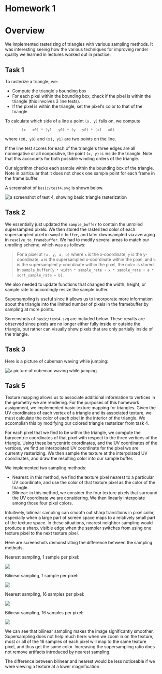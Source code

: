 # Homework 1

# Overview

We implemented rasterizing of triangles with various sampling methods. It was interesting seeing how the
various techniques for improving render quality we learned in lectures worked out in practice.

## Task 1

To rasterize a triangle, we:
* Compute the triangle's bounding box
* For each pixel within the bounding box, check if the pixel is within the triangle (this involves 3 line tests).
* If the pixel is within the triangle, set the pixel's color to that of the triangle.

To calculate which side of a line a point `(x, y)` falls on, we compute

> `- (x - x0) * (y1 - y0) + (y - y0) * (x1 - x0)`

where `(x0, y0)` and `(x1, y1)` are two points on the line.

If the line test scores for each of the triangle's three edges are all nonnegative or all nonpositive,
the point `(x, y)` is inside the triangle. Note that this acccounts for both possible winding orders of the triangle.

Our algorithm checks each sample within the bounding box of the triangle. Note in particular that it does not
check one sample point for each frame in the frame buffer.

A screenshot of `basic/test4.svg` is shown below.

![a screenshot of test 4, showing basic triangle rasterization](./images/task1.png)

## Task 2

We essentially just updated the `sample_buffer` to contain the unrolled supersampled pixels.
We then stored the rasterized color of each supersampled pixel in `sample_buffer`, and later downsampled
via averaging in `resolve_to_framebuffer`. We had to modify several areas to match our unrolling scheme, which was
as follows:

> For a pixel at `(x, y, a, b)` where `x` is the x-coordinate, `y` is the y-coordinate, `a` is the supersampled x-coordinate
> within the pixel, and `b` is the supersampled y-coordinate within the pixel, the color is stored in 
> `sample_buffer[y * width * sample_rate + x * sample_rate + a * sqrt_sample_rate + b]`.

We also needed to update functions that changed the width, height, or sample rate to accordingly resize the sample buffer.

Supersampling is useful since it allows us to incorporate more information about the triangle into the limited number of pixels
in the framebuffer by sampling at more points.

Screenshots of `basic/test4.svg` are included below. These results are observed since pixels are no longer either fully inside or outside
the triangle, but rather can visually show pixels that are only partially inside of the triangle.

## Task 3

Here is a picture of cubeman waving while jumping:

![a picture of cubeman waving while jumping](./images/my_robot.svg)


## Task 5

Texture mapping allows us to associate additional information to vertices in the geometry
we are rendering.
For the purposes of this homework assignment, we implemented basic texture mapping for triangles.
Given the UV coordinates of each vertex of a triangle and its associated texture,
we must calculate the color of each pixel in the interior of the triangle.
We accomplish this by modifying our colored triangle rasterizer from task 4.

For each pixel that we find to be within the triangle, we compute the barycentric coordinates
of that pixel with respect to the three vertices of the triangle.
Using these barycentric coordinates, and the UV coordinates of the vertices,
we find an interpolated UV coordinate for the pixel we are currently rasterizing.
We then sample the texture at the interpolated UV coordinates, and draw the resulting color into our sample buffer.

We implemented two sampling methods:
* Nearest: in this method, we find the texture pixel nearest to a particular UV coordinate,
  and use the color of that texture pixel as the color of the triangle.
* Bilinear: in this method, we consider the four texture pixels that surround the UV coordinate we are considering.
  We then linearly interpolate among those four pixel colors.

Intuitively, bilinear sampling can smooth out sharp transitions in pixel color,
especially when a large part of screen space maps to a relatively small part of the texture space.
In these situations, nearest neighbor sampling would produce a sharp, visible edge when the sampler switches
from using one texture pixel to the next texture pixel.

Here are screenshots demonstrating the difference between the sampling methods.

Nearest sampling, 1 sample per pixel:

![](./images/task5_nearest_1x.png)

Bilinear sampling, 1 sample per pixel:

![](./images/task5_bilinear_1x.png)

Nearest sampling, 16 samples per pixel:

![](./images/task5_nearest_16x.png)

Bilinear sampling, 16 samples per pixel:

![](./images/task5_bilinear_16x.png)

We can see that bilinear sampling makes the image significantly smoother.
Supersampling does not help much here: when we zoom in on the texture, most or all
of the 16 samples of each pixel will map to the same texture pixel, and thus get the same color.
Increasing the supersampling ratio does not remove artifacts introduced by nearest sampling.

The difference between bilinear and nearest would be less noticeable if we were viewing a texture at a lower magnification.